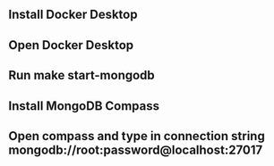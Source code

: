 ## Install Docker Desktop
## Open Docker Desktop
## Run make start-mongodb
## Install MongoDB Compass
## Open compass and type in connection string mongodb://root:password@localhost:27017